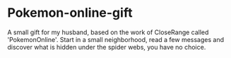 # Pokemon-online-gift
A small gift for my husband, based on the work of CloseRange called 'PokemonOnline'. Start in a small neighborhood, read a few messages and discover what is hidden under the spider webs, you have no choice.

